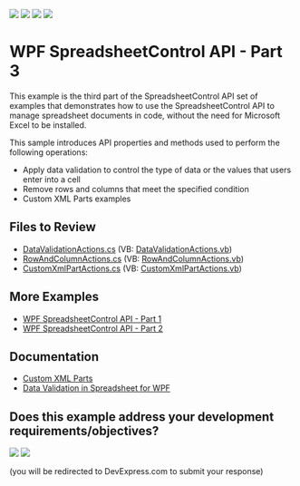 <!-- default badges list -->
![](https://img.shields.io/endpoint?url=https://codecentral.devexpress.com/api/v1/VersionRange/128612954/21.1.5%2B)
[![](https://img.shields.io/badge/Open_in_DevExpress_Support_Center-FF7200?style=flat-square&logo=DevExpress&logoColor=white)](https://supportcenter.devexpress.com/ticket/details/T289419)
[![](https://img.shields.io/badge/📖_How_to_use_DevExpress_Examples-e9f6fc?style=flat-square)](https://docs.devexpress.com/GeneralInformation/403183)
[![](https://img.shields.io/badge/💬_Leave_Feedback-feecdd?style=flat-square)](#does-this-example-address-your-development-requirementsobjectives)
<!-- default badges end -->

# WPF SpreadsheetControl API - Part 3

This example is the third part of the SpreadsheetControl API set of examples that demonstrates how to use the SpreadsheetControl API to manage spreadsheet documents in code, without the need for Microsoft Excel to be installed.

This sample introduces API properties and methods used to perform the following operations:

* Apply data validation to control the type of data or the values that users enter into a cell
* Remove rows and columns that meet the specified condition
* Custom XML Parts examples

## Files to Review

* [DataValidationActions.cs](./CS/SpreadsheetControl_WPF_API_Part03/CodeExamples/DataValidationActions.cs) (VB: [DataValidationActions.vb](./VB/SpreadsheetControl_WPF_API_Part03/CodeExamples/DataValidationActions.vb))
* [RowAndColumnActions.cs](./CS/SpreadsheetControl_WPF_API_Part03/CodeExamples/RowAndColumnActions.cs) (VB: [RowAndColumnActions.vb](./VB/SpreadsheetControl_WPF_API_Part03/CodeExamples/RowAndColumnActions.vb))
* [CustomXmlPartActions.cs](./CS/SpreadsheetControl_WPF_API_Part03/CodeExamples/CustomXmlPartActions.cs) (VB: [CustomXmlPartActions.vb](./VB/SpreadsheetControl_WPF_API_Part03/CodeExamples/CustomXmlPartActions.vb))

## More Examples

* [WPF SpreadsheetControl API - Part 1](https://github.com/DevExpress-Examples/wpf-spreadsheetcontrol-api-part-1)
* [WPF SpreadsheetControl API - Part 2](https://github.com/DevExpress-Examples/wpf-spreadsheetcontrol-api-part-2)

## Documentation

* [Custom XML Parts](https://docs.devexpress.com/WPF/16174/controls-and-libraries/spreadsheet/spreadsheet-document/workbook#custom-xml-parts)
* [Data Validation in Spreadsheet for WPF](https://docs.devexpress.com/WPF/114670/controls-and-libraries/spreadsheet/data-validation)
<!-- feedback -->
## Does this example address your development requirements/objectives?

[<img src="https://www.devexpress.com/support/examples/i/yes-button.svg"/>](https://www.devexpress.com/support/examples/survey.xml?utm_source=github&utm_campaign=wpf-spreadsheetcontrol-api-part-3&~~~was_helpful=yes) [<img src="https://www.devexpress.com/support/examples/i/no-button.svg"/>](https://www.devexpress.com/support/examples/survey.xml?utm_source=github&utm_campaign=wpf-spreadsheetcontrol-api-part-3&~~~was_helpful=no)

(you will be redirected to DevExpress.com to submit your response)
<!-- feedback end -->
